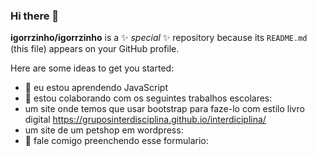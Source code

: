 ### Hi there 👋


**igorrzinho/igorrzinho** is a ✨ _special_ ✨ repository because its `README.md` (this file) appears on your GitHub profile.

Here are some ideas to get you started:

- 🌱 eu estou aprendendo JavaScript
- 👯 estou colaborando com os seguintes trabalhos escolares:
-  um site onde temos que usar bootstrap para faze-lo com estilo livro digital https://gruposinterdisciplina.github.io/interdiciplina/
-  um site de um petshop em wordpress: 
- 💬 fale comigo preenchendo esse formulario:


